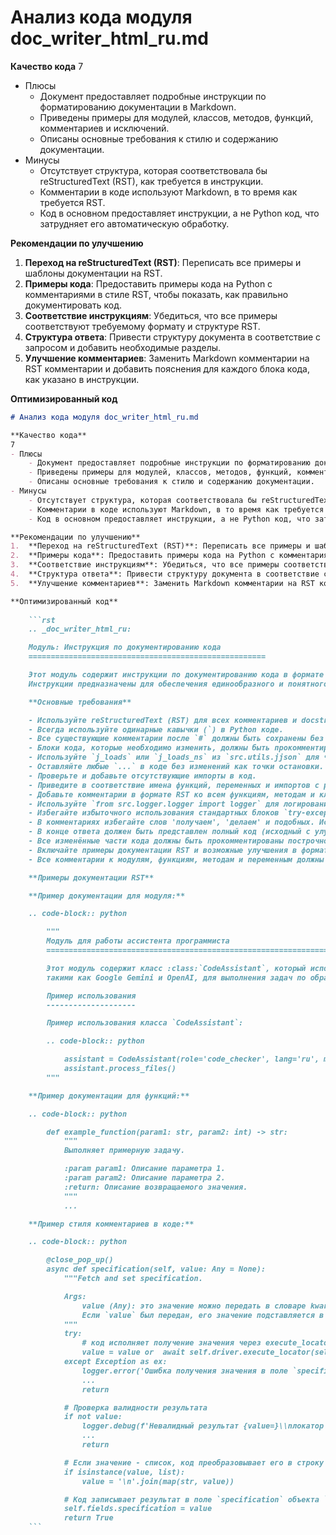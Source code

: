 # Анализ кода модуля doc_writer_html_ru.md

**Качество кода**
7
- Плюсы
    - Документ предоставляет подробные инструкции по форматированию документации в Markdown.
    - Приведены примеры для модулей, классов, методов, функций, комментариев и исключений.
    - Описаны основные требования к стилю и содержанию документации.
- Минусы
    - Отсутствует структура, которая соответствовала бы reStructuredText (RST), как требуется в инструкции.
    - Комментарии в коде используют Markdown, в то время как требуется RST.
    - Код в основном предоставляет инструкции, а не Python код, что затрудняет его автоматическую обработку.

**Рекомендации по улучшению**
1.  **Переход на reStructuredText (RST)**: Переписать все примеры и шаблоны документации на RST.
2.  **Примеры кода**: Предоставить примеры кода на Python с комментариями в стиле RST, чтобы показать, как правильно документировать код.
3.  **Соответствие инструкциям**: Убедиться, что все примеры соответствуют требуемому формату и структуре RST.
4.  **Структура ответа**: Привести структуру документа в соответствие с запросом и добавить необходимые разделы.
5.  **Улучшение комментариев**: Заменить Markdown комментарии на RST комментарии и добавить пояснения для каждого блока кода, как указано в инструкции.

**Оптимизированный код**

```markdown
# Анализ кода модуля doc_writer_html_ru.md

**Качество кода**
7
- Плюсы
    - Документ предоставляет подробные инструкции по форматированию документации.
    - Приведены примеры для модулей, классов, методов, функций, комментариев и исключений.
    - Описаны основные требования к стилю и содержанию документации.
- Минусы
    - Отсутствует структура, которая соответствовала бы reStructuredText (RST), как требуется в инструкции.
    - Комментарии в коде используют Markdown, в то время как требуется RST.
    - Код в основном предоставляет инструкции, а не Python код, что затрудняет его автоматическую обработку.

**Рекомендации по улучшению**
1.  **Переход на reStructuredText (RST)**: Переписать все примеры и шаблоны документации на RST.
2.  **Примеры кода**: Предоставить примеры кода на Python с комментариями в стиле RST, чтобы показать, как правильно документировать код.
3.  **Соответствие инструкциям**: Убедиться, что все примеры соответствуют требуемому формату и структуре RST.
4.  **Структура ответа**: Привести структуру документа в соответствие с запросом и добавить необходимые разделы.
5.  **Улучшение комментариев**: Заменить Markdown комментарии на RST комментарии и добавить пояснения для каждого блока кода, как указано в инструкции.

**Оптимизированный код**
   
    ```rst
    .. _doc_writer_html_ru:

    Модуль: Инструкция по документированию кода
    =====================================================

    Этот модуль содержит инструкции по документированию кода в формате reStructuredText (RST).
    Инструкции предназначены для обеспечения единообразного и понятного оформления документации.

    **Основные требования**

    - Используйте reStructuredText (RST) для всех комментариев и docstring.
    - Всегда используйте одинарные кавычки (`) в Python коде.
    - Все существующие комментарии после `#` должны быть сохранены без изменений.
    - Блоки кода, которые необходимо изменить, должны быть прокомментированы построчно с использованием символа `#`.
    - Используйте `j_loads` или `j_loads_ns` из `src.utils.jjson` для чтения файлов.
    - Оставляйте любые `...` в коде без изменений как точки остановки.
    - Проверьте и добавьте отсутствующие импорты в код.
    - Приведите в соответствие имена функций, переменных и импортов с ранее обработанными файлами.
    - Добавьте комментарии в формате RST ко всем функциям, методам и классам.
    - Используйте `from src.logger.logger import logger` для логирования ошибок.
    - Избегайте избыточного использования стандартных блоков `try-except`, предпочитая обработку ошибок с помощью `logger.error`.
    - В комментариях избегайте слов 'получаем', 'делаем' и подобных. Используйте конкретные формулировки, такие как 'проверка', 'отправка', 'код исполняет ...'.
    - В конце ответа должен быть представлен полный код (исходный с улучшениями) в одном блоке, который можно скопировать и вставить для замены исходного кода.
    - Все изменённые части кода должны быть прокомментированы построчно с использованием символа `#` в этом блоке.
    - Включайте примеры документации RST и возможные улучшения в формате `TODO`.
    - Все комментарии к модулям, функциям, методам и переменным должны быть переписаны в формате reStructuredText (RST).

    **Примеры документации RST**

    **Пример документации для модуля:**

    .. code-block:: python

        """
        Модуль для работы ассистента программиста
        =========================================================================================

        Этот модуль содержит класс :class:`CodeAssistant`, который используется для работы с различными моделями ИИ,
        такими как Google Gemini и OpenAI, для выполнения задач по обработке кода.

        Пример использования
        --------------------

        Пример использования класса `CodeAssistant`:

        .. code-block:: python

            assistant = CodeAssistant(role='code_checker', lang='ru', model=['gemini'])
            assistant.process_files()
        """

    **Пример документации для функций:**

    .. code-block:: python

        def example_function(param1: str, param2: int) -> str:
            """
            Выполняет примерную задачу.

            :param param1: Описание параметра 1.
            :param param2: Описание параметра 2.
            :return: Описание возвращаемого значения.
            """
            ...

    **Пример стиля комментариев в коде:**

    .. code-block:: python

        @close_pop_up()
        async def specification(self, value: Any = None):
            """Fetch and set specification.

            Args:
                value (Any): это значение можно передать в словаре kwargs через ключ {specification = `value`} при определении класса.
                Если `value` был передан, его значение подставляется в поле `ProductFields.specification`.
            """
            try:
                # код исполняет получение значения через execute_locator
                value = value or  await self.driver.execute_locator(self.locator.specification) or ''
            except Exception as ex:
                logger.error('Ошибка получения значения в поле `specification`', ex)
                ...
                return

            # Проверка валидности результата
            if not value:
                logger.debug(f'Невалидный результат {value=}\\nлокатор {self.locator.specification}')
                ...
                return

            # Если значение - список, код преобразовывает его в строку с разделителем `\\n`
            if isinstance(value, list):
                value = '\n'.join(map(str, value))

            # Код записывает результат в поле `specification` объекта `ProductFields`
            self.fields.specification = value
            return True
    ```
```